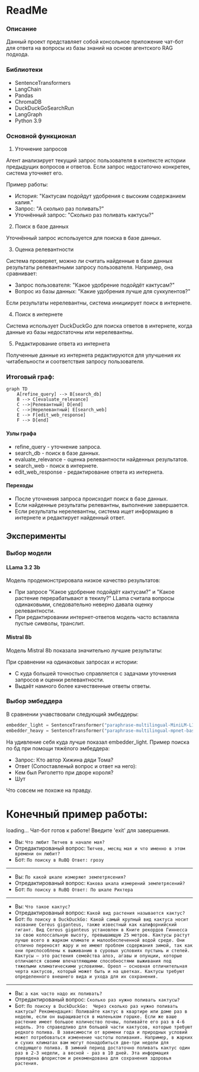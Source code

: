 # ReadMe
### Описание

Данный проект представляет собой консольное приложение чат-бот для ответа на вопросы из базы знаний на основе агентского RAG подхода.

### Библиотеки

- SentenceTransformers 
- LangChain
- Pandas 
- ChromaDB 
- DuckDuckGoSearchRun 
- LangGraph
- Python 3.9

### Основной функционал

1. Уточнение запросов

Агент анализирует текущий запрос пользователя в контексте истории предыдущих вопросов и ответов. Если запрос недостаточно конкретен, система уточняет его.

Пример работы:

- История: "Кактусам подойдут удобрения с высоким содержанием калия."
- Запрос: "А сколько раз поливать?"
- Уточнённый запрос: "Сколько раз поливать кактусы?"

2. Поиск в базе данных

Уточнённый запрос используется для поиска в базе данных.

3. Оценка релевантности

Система проверяет, можно ли считать найденные в базе данных результаты релевантными запросу пользователя. Например, она сравнивает:

- Запрос пользователя: "Какое удобрение подойдёт кактусам?"
- Вопрос из базы данных: "Какие удобрения лучше для суккулентов?"

Если результаты нерелевантны, система инициирует поиск в интернете.

4. Поиск в интернете

Система использует DuckDuckGo для поиска ответов в интернете, когда данные из базы недостаточны или нерелевантны.

5. Редактирование ответа из интернета

Полученные данные из интернета редактируются для улучшения их читабельности и соответствия запросу пользователя.

### Итоговый граф:
 
```mermaid
graph TD
    A[refine_query] --> B[search_db]
    B --> C[evaluate_relevance]
    C -->|Релевантный| D[end]
    C -->|Нерелевантный| E[search_web]
    E --> F[edit_web_response]
    F --> D[end]
```

#### Узлы графа 

- refine_query - уточнение запроса.
- search_db - поиск в базе данных.
- evaluate_relevance - оценка релевантности найденных результатов.
- search_web - поиск в интернете.
- edit_web_response - редактирование ответа из интернета.

#### Переходы

- После уточнения запроса происходит поиск в базе данных.
- Если найденные результаты релевантны, выполнение завершается.
- Если результаты нерелевантны, система ищет информацию в интернете и редактирует найденный ответ.

## Эксперименты
### Выбор модели

#### LLama 3.2 3b

Модель продемонстрировала низкое качество результатов: 

- При запросе "Какое удобрение подойдёт кактусам?" и "Какое растение перерабатывают в текилу?" LLama считала вопросы одинаковыми, следовательно неверно давала оценку релевантности.
- При редактировании интернет-ответов модель часто вставляла пустые символы, транслит.

#### Mistral 8b

Модель Mistral 8b показала значительно лучшие результаты:

При сравнении на одинаковых запросах и истории:
- C куда большей точностью справляется с задачами уточнения запросов и оценки релевантности.
- Выдаёт намного более качественные ответы ответы.

### Выбор эмбеддера
В сравнении учавствовали следующий эмбеддеры:
```python 
embedder_light = SentenceTransformer("paraphrase-multilingual-MiniLM-L12-v2")
embedder_heavy = SentenceTransformer("paraphrase-multilingual-mpnet-base-v2")
```

На удивление себя куда лучше показал embedder_light.
Пример поиска по бд при помощи тяжёлого эмбеддера:
- Запрос: Кто автор Хижина дяди Тома?
- Ответ (Сопоставленый вопрос и ответ на него):
 - Кем был Риголетто при дворе короля?
 - Шут

Что совсем не похоже на правду.

# Конечный пример работы:

loading...
Чат-бот готов к работе! Введите 'exit' для завершения.
- Вы: `Что любит Тютчев в начале мая?`
- Отредактированый вопрос: `Тютчев, месяц мая и что именно в этом времени он любит?`
- Бот: `По поиску в RuBQ Ответ: грозу`

---

- Вы: `По какой шкале измеряют землетрясения?` 
- Отредактированый вопрос: `Какова шкала измерений землетрясений?`
- Бот: `По поиску в RuBQ Ответ: По шкале Рихтера`

---

- Вы: `Что такое кактус?`
- Отредактированый вопрос: `Какой вид растения называется кактус?`
- Бот: `По поиску в DuckDuckGo: Какой самый крупный вид кактуса носит название Cereus giganteus, также известный как калифорнийский гигант. Вид Cereus giganteus установлен в Книге рекордов Гиннесса за свою колоссальную высоту, превышающую 25 метров. Кактусы растут лучше всего в жарком климате и малообеспеченной водой среде. Они отлично переносят жару и не имеют проблем содержания зимой, так как они приспособлены к выживанию в суровых условиях пустынь и степей. Кактусы — это растения семейства алоэ, агавы и опунции, которые отличаются своими впечатляющими способностями выживания под тяжелыми климатическими условиями. Ореол — основная отличительная черта кактусов, который может быть и на цветках. Кактусы требуют определенного внешнего вида и ухода для их сохранения.`

---

- Вы: `а как часто надо их поливать?`
- Отредактированый вопрос: `Сколько раз нужно поливать кактусы?`
- Бот: `По поиску в DuckDuckGo:  Через сколько раз нужно поливать кактусы?
   Рекомендация: Поливайте кактус в квартире или доме раз в неделю, если он выращивается в маленьком горшке. Если же ваше растение имеет большое количество почвы, поливайте его раз в 4-6 недель. Это справедливо для большей части кактусов, которые требуют редкого полива.
   В зависимости от времени года и природных условий может потребоваться изменение частоты поливания. Например, в жарких и сухих климатах вам могут понадобиться две-три недели для следующего полива.
   В зимний период достаточно поливать кактус один раз в 2-3 недели, а весной - раз в 10 дней. Эта информация приведена флористом и рекомендована для сохранения здоровья растения.`
